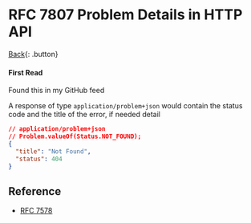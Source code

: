 # RFC 7807 Problem Details in HTTP API

[Back](../index.md#rfc){: .button}

#### First Read

Found this in my GitHub feed

A response of type `application/problem+json` would contain the status code and the title of the error, if needed detail

```json
// application/problem+json
// Problem.valueOf(Status.NOT_FOUND);
{
  "title": "Not Found",
  "status": 404
}
```

## Reference

- [RFC 7578](https://tools.ietf.org/html/rfc7807)
